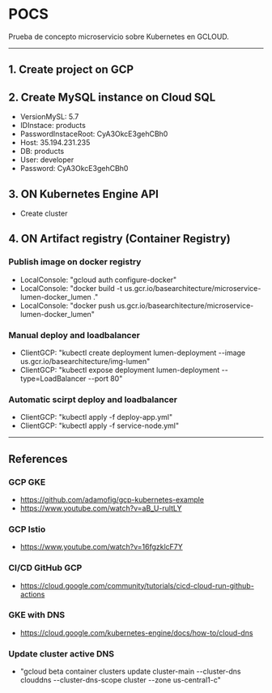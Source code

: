 # POCS
Prueba de concepto microservicio sobre Kubernetes en GCLOUD.

---

## 1. Create project on GCP
## 2. Create MySQL instance on Cloud SQL
-   VersionMySL: 5.7
-   IDInstace: products
-   PasswordInstaceRoot: CyA3OkcE3gehCBh0
-   Host: 35.194.231.235
-   DB: products
-   User: developer
-   Password: CyA3OkcE3gehCBh0
## 3. ON Kubernetes Engine API
-   Create cluster
## 4. ON Artifact registry (Container Registry)
### Publish image on docker registry
-   LocalConsole: "gcloud auth configure-docker"
-   LocalConsole: "docker build -t us.gcr.io/basearchitecture/microservice-lumen-docker_lumen ."
-   LocalConsole: "docker push us.gcr.io/basearchitecture/microservice-lumen-docker_lumen"
### Manual deploy and loadbalancer
-   ClientGCP: "kubectl create deployment lumen-deployment --image us.gcr.io/basearchitecture/img-lumen"
-   ClientGCP: "kubectl expose deployment lumen-deployment --type=LoadBalancer --port 80"
### Automatic scirpt deploy and loadbalancer
-   ClientGCP: "kubectl apply -f deploy-app.yml"
-   ClientGCP: "kubectl apply -f service-node.yml"

---
## References

### GCP GKE
-   https://github.com/adamofig/gcp-kubernetes-example
-   https://www.youtube.com/watch?v=aB_U-rultLY
### GCP Istio
-   https://www.youtube.com/watch?v=16fgzklcF7Y
### CI/CD GitHub GCP
-   https://cloud.google.com/community/tutorials/cicd-cloud-run-github-actions
### GKE with DNS
-   https://cloud.google.com/kubernetes-engine/docs/how-to/cloud-dns


### Update cluster active DNS
-   "gcloud beta container clusters update cluster-main --cluster-dns clouddns --cluster-dns-scope cluster --zone us-central1-c"